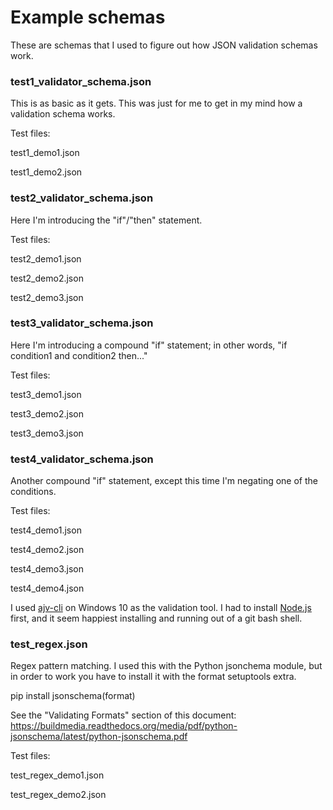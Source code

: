 # Example schemas

These are schemas that I used to figure out how JSON validation schemas work.

### test1_validator_schema.json

This is as basic as it gets. This was just for me to get in my mind how a validation schema works.

Test files:

test1_demo1.json

test1_demo2.json


### test2_validator_schema.json

Here I'm introducing the "if"/"then" statement.

Test files:

test2_demo1.json

test2_demo2.json

test2_demo3.json


### test3_validator_schema.json

Here I'm introducing a compound "if" statement; in other words, "if condition1 and condition2 then..."

Test files:

test3_demo1.json

test3_demo2.json

test3_demo3.json


### test4_validator_schema.json

Another compound "if" statement, except this time I'm negating one of the conditions.

Test files:

test4_demo1.json

test4_demo2.json

test4_demo3.json

test4_demo4.json


I used [ajv-cli](https://github.com/jessedc/ajv-cli) on Windows 10 as the validation tool.  I had to install
[Node.js](https://nodejs.org/en/download/) first, and it seem happiest installing and running out of a git bash shell.


### test_regex.json

Regex pattern matching. I used this with the Python jsonchema module, but in order to work you have to install it with the format setuptools extra.

pip install jsonschema(format)

See the "Validating Formats" section of this document: https://buildmedia.readthedocs.org/media/pdf/python-jsonschema/latest/python-jsonschema.pdf

Test files:

test_regex_demo1.json

test_regex_demo2.json
